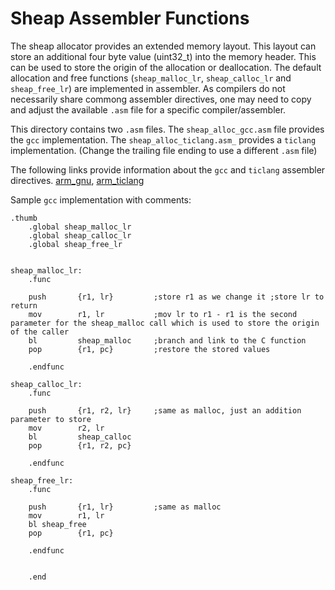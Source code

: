 # Sheap Assembler Functions

The sheap allocator provides an extended memory layout. This layout can store an additional four byte value (uint32_t) into the memory header. This can be used to store the origin of the allocation or deallocation.
The default allocation and free functions (```sheap_malloc_lr```, ```sheap_calloc_lr``` and ```sheap_free_lr```) are implemented in assembler. As compilers do not necessarily share commong assembler directives, one may need to copy and adjust the available ```.asm``` file for a specific compiler/assembler.

This directory contains two ```.asm``` files. The ```sheap_alloc_gcc.asm``` file provides the ```gcc``` implementation. The ```sheap_alloc_ticlang.asm_``` provides a ```ticlang``` implementation. (Change the trailing file ending to use a different ```.asm``` file) 

The following links provide information about the ```gcc``` and ```ticlang``` assembler directives. [arm_gnu], [arm_ticlang]

Sample ```gcc``` implementation with comments:
```assembly
.thumb
    .global sheap_malloc_lr
    .global sheap_calloc_lr
    .global sheap_free_lr


sheap_malloc_lr:
    .func

    push       {r1, lr}         ;store r1 as we change it ;store lr to return
    mov        r1, lr           ;mov lr to r1 - r1 is the second parameter for the sheap_malloc call which is used to store the origin of the caller
    bl         sheap_malloc     ;branch and link to the C function
    pop        {r1, pc}         ;restore the stored values

    .endfunc

sheap_calloc_lr:
    .func

    push       {r1, r2, lr}     ;same as malloc, just an addition parameter to store
    mov        r2, lr
    bl         sheap_calloc
    pop        {r1, r2, pc}

    .endfunc

sheap_free_lr:
    .func

    push       {r1, lr}         ;same as malloc
    mov        r1, lr
    bl sheap_free
    pop        {r1, pc}

    .endfunc


    .end

```


   [arm_gnu]: <https://community.arm.com/developer/ip-products/processors/b/processors-ip-blog/posts/useful-assembler-directives-and-macros-for-the-gnu-assembler>
   [arm_ticlang]: <https://www.ti.com/lit/pdf/spnu118>
